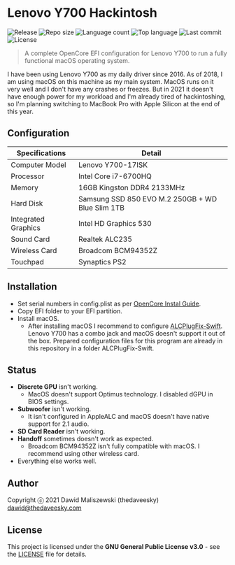 # Lenovo Y700 Hackintosh
![Release](https://img.shields.io/github/release/thedaveesky/lenovo-y700-hackintosh.svg?style=flat-square)
![Repo size](https://img.shields.io/github/repo-size/thedaveesky/lenovo-y700-hackintosh.svg?style=flat-square)
![Language count](https://img.shields.io/github/languages/count/thedaveesky/lenovo-y700-hackintosh.svg?style=flat-square)
![Top language](https://img.shields.io/github/languages/top/thedaveesky/lenovo-y700-hackintosh.svg?style=flat-square)
![Last commit](https://img.shields.io/github/last-commit/thedaveesky/lenovo-y700-hackintosh.svg?style=flat-square)
![License](https://img.shields.io/github/license/thedaveesky/lenovo-y700-hackintosh.svg?style=flat-square)
> A complete OpenCore EFI configuration for Lenovo Y700 to run a fully functional macOS operating system.

I have been using Lenovo Y700 as my daily driver since 2016. As of 2018, I am using macOS on this machine as my main system. MacOS runs on it very well and I don't have any crashes or freezes. But in 2021 it doesn't have enough power for my workload and I'm already tired of hackintoshing, so I'm planning switching to MacBook Pro with Apple Silicon at the end of this year.

## Configuration

|Specifications|Detail|
|-|-|
|Computer Model|Lenovo Y700-17ISK|
|Processor|Intel Core i7-6700HQ|
|Memory|16GB Kingston DDR4 2133MHz|
|Hard Disk|Samsung SSD 850 EVO M.2 250GB + WD Blue Slim 1TB|
|Integrated Graphics|Intel HD Graphics 530|
|Sound Card|Realtek ALC235|
|Wireless Card|Broadcom BCM94352Z|
|Touchpad|Synaptics PS2|

## Installation

- Set serial numbers in config.plist as per [OpenCore Instal Guide](https://dortania.github.io/OpenCore-Post-Install/universal/iservices.html).
- Copy EFI folder to your EFI partition.
- Install macOS.
	- After installing macOS I recommend to configure [ALCPlugFix-Swift](https://github.com/black-dragon74/ALCPlugFix-Swift). Lenovo Y700 has a combo jack and macOS doesn't support it out of the box. Prepared configuration files for this program are already in this repository in a folder ALCPlugFix-Swift.

## Status

- **Discrete GPU** isn't working.
	- MacOS doesn't support Optimus technology. I disabled dGPU in BIOS settings.
- **Subwoofer** isn't working.
	- It isn't configured in AppleALC and macOS doesn't have native support for 2.1 audio.
- **SD Card Reader** isn't working.
- **Handoff** sometimes doesn't work as expected.
	- Broadcom BCM94352Z isn't fully compatible with macOS. I recommend using other wireless card.
- Everything else works well.

## Author
Copyright ⓒ 2021 Dawid Maliszewski (thedaveesky) <dawid@thedaveesky.com>

## License
This project is licensed under the **GNU General Public License v3.0** - see the [LICENSE](https://github.com/thedaveesky/lenovo-y700-hackintosh/blob/master/LICENSE) file for details.

